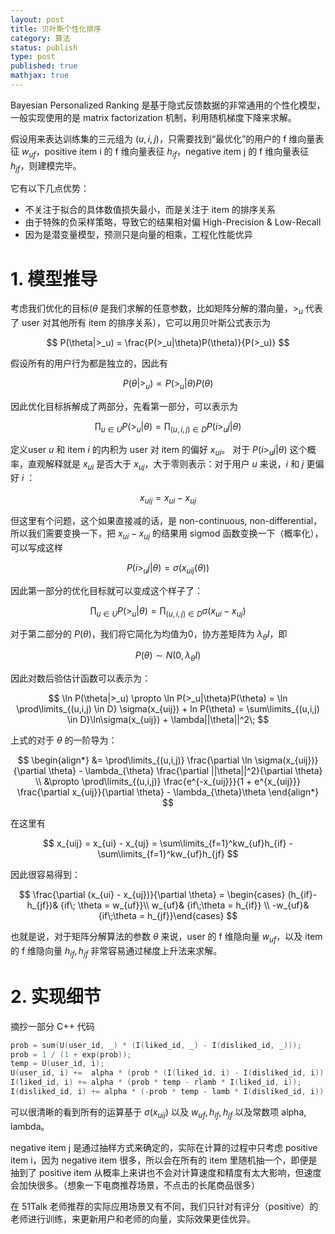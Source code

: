 ```yaml
---
layout: post
title: 贝叶斯个性化排序
category: 算法
status: publish
type: post
published: true
mathjax: true
---
```


Bayesian Personalized Ranking 是基于隐式反馈数据的非常通用的个性化模型，一般实现使用的是 matrix factorization 机制，利用随机梯度下降来求解。

假设用来表达训练集的三元组为 $(u,i,j)$，只需要找到“最优化”的用户的 f 维向量表征 $w_{uf}$，positive item i 的 f 维向量表征 $h_{if}$，negative item j 的 f 维向量表征 $h_{jf}$，则建模完毕。

它有以下几点优势：

- 不关注于拟合的具体数值损失最小，而是关注于 item 的排序关系
- 由于特殊的负采样策略，导致它的结果相对偏 High-Precision & Low-Recall
- 因为是潜变量模型，预测只是向量的相乘，工程化性能优异

<!-- more -->

# 1. 模型推导

考虑我们优化的目标($\theta$ 是我们求解的任意参数，比如矩阵分解的潜向量，$>_u$ 代表了 user 对其他所有 item 的排序关系），它可以用贝叶斯公式表示为

$$
P(\theta|>_u) = \frac{P(>_u|\theta)P(\theta)}{P(>_u)}
$$

假设所有的用户行为都是独立的，因此有

$$
P(\theta|>_u) \propto P(>_u|\theta)P(\theta)
$$


因此优化目标拆解成了两部分，先看第一部分，可以表示为

$$
\prod_{u \in U}P(>_u|\theta) = \prod_{(u,i,j) \in D}P(i >_u j|\theta)
$$


定义user $u$ 和 item $i$ 的内积为 user 对 item 的偏好 $x_{ui}$。
对于 $P(i >_u j|\theta)$ 这个概率，直观解释就是 $x_{ui}$ 是否大于 $x_{uj}$，大于零则表示：对于用户 $u$ 来说，$i$ 和 $j$ 更偏好 $i$ ：

$$
x_{uij} = x_{ui} - x_{uj}
$$


但这里有个问题，这个如果直接减的话，是 non-continuous, non-differential，
所以我们需要变换一下，把 $x_{ui} - x_{uj}$ 的结果用 sigmod 函数变换一下（概率化），可以写成这样

$$
P(i >_u j|\theta) = \sigma(x_{uij}(\theta))
$$

因此第一部分的优化目标就可以变成这个样子了：

$$
\prod_{u \in U}P(>_u|\theta) = \prod_{(u,i,j) \in D} \sigma(x_{ui} - x_{uj})
$$

对于第二部分的 $P(\theta)$，我们将它简化为均值为0，协方差矩阵为 $\lambda_{\theta}I$，即

$$
P(\theta) \sim N(0, \lambda_{\theta}I)
$$

因此对数后验估计函数可以表示为：

$$
\ln P(\theta|>_u) \propto \ln P(>_u|\theta)P(\theta) = \ln \prod\limits_{(u,i,j) \in D} \sigma(x_{uij}) + ln P(\theta) = \sum\limits_{(u,i,j) \in D}\ln\sigma(x_{uij}) + \lambda||\theta||^2\;
$$

上式的对于 $\theta$ 的一阶导为：

$$
\begin{align*}
&= \prod\limits_{(u,i,j)} \frac{\partial \ln \sigma(x_{uij})}{\partial \theta} - \lambda_{\theta} \frac{\partial ||\theta||^2}{\partial \theta} \\
&\propto \prod\limits_{(u,i,j)} \frac{e^{-x_{uij}}}{1 + e^{x_{uij}}} \frac{\partial x_{uij}}{\partial \theta} - \lambda_{\theta}\theta
\end{align*}
$$

在这里有

$$
x_{uij} = x_{ui} - x_{uj} = \sum\limits_{f=1}^kw_{uf}h_{if} - \sum\limits_{f=1}^kw_{uf}h_{jf} 
$$

因此很容易得到：

$$
\frac{\partial (x_{ui} - x_{uj})}{\partial \theta} = \begin{cases} (h_{if}-h_{jf})& {if\; \theta = w_{uf}}\\ w_{uf}& {if\;\theta = h_{if}} \\ -w_{uf}& {if\;\theta = h_{jf}}\end{cases}
$$

也就是说，对于矩阵分解算法的参数 $\theta$ 来说，user 的 f 维隐向量 $w_{uf}$，以及 item 的 f 维隐向量 $h_{if}, h_{jf}$ 非常容易通过梯度上升法来求解。


# 2. 实现细节

摘抄一部分 C++ 代码

```c++
prob = sum(U(user_id, _) * (I(liked_id, _) - I(disliked_id, _)));
prob = 1 / (1 + exp(prob));
temp = U(user_id, i);
U(user_id, i) +=  alpha * (prob * (I(liked_id, i) - I(disliked_id, i)) - lamb*temp);
I(liked_id, i) += alpha * (prob * temp - rlamb * I(liked_id, i));
I(disliked_id, i) += alpha * (-prob * temp - lamb * I(disliked_id, i));
```

可以很清晰的看到所有的运算基于 $\sigma(x_{uij})$ 以及 $w_{uf}, h_{if}, h_{jf}$ 以及常数项 alpha, lambda。

negative item j 是通过抽样方式来确定的，实际在计算的过程中只考虑 positive item i，因为 negative item 很多，所以会在所有的 item 里随机抽一个，即便是抽到了 positive item 从概率上来讲也不会对计算速度和精度有太大影响，但速度会加快很多。（想象一下电商推荐场景，不点击的长尾商品很多）

在 51Talk 老师推荐的实际应用场景又有不同，我们只针对有评分（positive）的老师进行训练，来更新用户和老师的向量，实际效果更佳优异。
